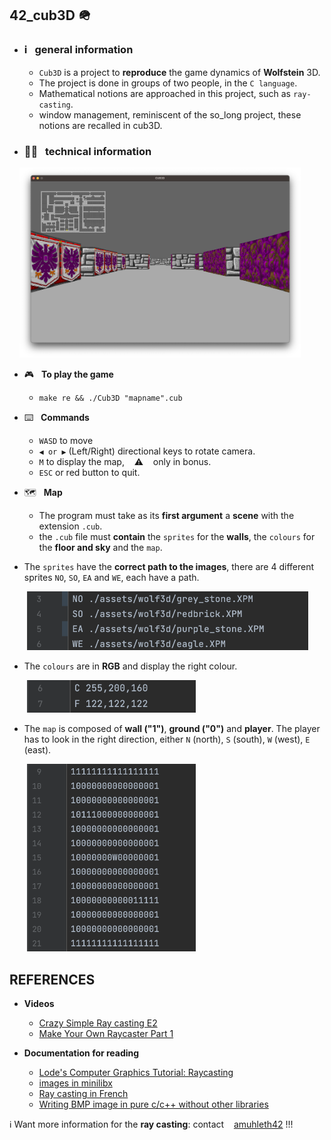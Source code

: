 ## 42_cub3D 🪖

* ### ℹ️&nbsp;&nbsp; general information
  * `Cub3D` is a project to **reproduce** the game dynamics of **Wolfstein** 3D.
  * The project is done in groups of two people, in the `C language`.
  * Mathematical notions are approached in this project, such as `ray-casting`.
  * window management, reminiscent of the so_long project, these notions are recalled in cub3D.

* ### 👨‍🔧&nbsp;&nbsp; technical information

&nbsp;&nbsp;&nbsp;
[<img src="Readme_img/cub3D.png" width="450">](Readme_img/cub3D.png)

   * 🎮&nbsp;&nbsp; **To play the game**
     
     * ```
       make re && ./Cub3D "mapname".cub
       ```
   * ⌨️&nbsp;&nbsp; **Commands**

     * `WASD` to move
     * `◀︎ or ▶︎` (Left/Right) directional keys to rotate camera.
     * `M` to display the map, &nbsp;&nbsp; ⚠️ &nbsp;&nbsp; only in bonus.
     * `ESC` or red button to quit.


   * 🗺️&nbsp;&nbsp; **Map**
     * The program must take as its **first argument** a
     **scene** with the extension `.cub`.
     * the `.cub` file must **contain** the `sprites` for the **walls**, the `colours` for the **floor and sky** and the `map`.


* The `sprites` have the **correct path to the images**, there are 4 different sprites `NO`, `SO`, `EA` and `WE`, each have a path.
     

&nbsp;&nbsp;&nbsp;&nbsp;&nbsp;&nbsp;
       [<img src="Readme_img/trames.png" width="450">](Readme_img/trames.png)

* The `colours` are in **RGB** and display the right colour.
     
 
&nbsp;&nbsp;&nbsp;&nbsp;&nbsp;&nbsp;
       [<img src="Readme_img/couleurs.png" width="270">](Readme_img/couleurs.png)
     

* The `map` is composed of **wall ("1")**, **ground ("0")** and **player**. The player has to look in the right 
      direction, either `N` (north), `S` (south), `W` (west), `E` (east).
       
&nbsp;&nbsp;&nbsp;&nbsp;&nbsp;&nbsp;
       [<img src="Readme_img/carte.png" width="270">](Readme_img/carte.png)

## REFERENCES

* **Videos**
  * [Crazy Simple Ray casting E2](https://www.youtube.com/watch?v=Vihr-PVjWF4)
  * [Make Your Own Raycaster Part 1](https://www.youtube.com/watch?v=gYRrGTC7GtA) 
  
* **Documentation for reading**
  * [Lode's Computer Graphics Tutorial: Raycasting](https://lodev.org/cgtutor/raycasting.html)
  * [images in minilibx](https://github.com/keuhdall/images_example)
  * [Ray casting in French](http://forums.mediabox.fr/wiki/tutoriaux/flashplatform/affichage/3d/raycasting)
  * [Writing BMP image in pure c/c++ without other libraries](https://stackoverflow.com/questions/2654480/writing-bmp-image-in-pure-c-c-without-other-libraries)

ℹ️ Want more information for the **ray casting**: contact ️&nbsp;&nbsp; [amuhleth42](https://github.com/amuhleth42/42-Cub3D) !!!
